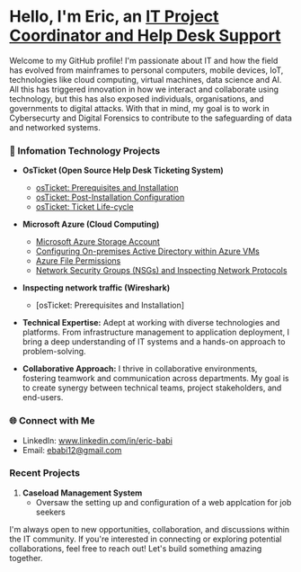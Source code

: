 # Hello, I'm Eric, an <a href="www.linkedin.com/in/eric-babi">IT Project Coordinator and Help Desk Support</a></h1>

Welcome to my GitHub profile! I'm passionate about IT and how the field has evolved from mainframes to personal computers, mobile devices, IoT, technologies like cloud computing, virtual machines, data science and AI. All this has triggered innovation in how we interact and collaborate using technology, but this has also exposed individuals, organisations,  and governments to digital attacks. With that in mind, my goal is to work in Cybersecurty and Digital Forensics to contribute to the safeguarding of data and networked systems.  


### 💼 Infomation Technology Projects
- <b>OsTicket (Open Source Help Desk Ticketing System)</b>
  - [osTicket: Prerequisites and Installation](https://github.com/Eric-Babi/Osticket-pre-conditions)
  - [osTicket: Post-Installation Configuration](https://github.com/Eric-Babi/post-installation-configurations)
  - [osTicket: Ticket Life-cycle](https://github.com/Eric-Babi/Osticket---Ticket-Lifecycle-Creation-to-Resolution)
- <b>Microsoft Azure (Cloud Computing)</b>
  - [Microsoft Azure Storage Account](https://github.com/Eric-Babi/Microsoft-Azure-Storage-Account)
  - [Configuring On-premises Active Directory within Azure VMs](https://github.com/Eric-Babi/Installing-and-Configuring-On-Premise-AD-in-Azure-VM)
  - [Azure File Permissions](https://github.com/roderrickcourtney/Azure-File-Permissions)
  - [Network Security Groups (NSGs) and Inspecting Network Protocols](https://github.com/roderrickcourtney/azure-network-protocols)
- <b>Inspecting network traffic (Wireshark)</b>
  - [osTicket: Prerequisites and Installation]
- **Technical Expertise:** Adept at working with diverse technologies and platforms. From infrastructure management to application deployment, I bring a deep understanding of IT systems and a hands-on approach to problem-solving.

- **Collaborative Approach:** I thrive in collaborative environments, fostering teamwork and communication across departments. My goal is to create synergy between technical teams, project stakeholders, and end-users.

### 🌐 Connect with Me

- LinkedIn: www.linkedin.com/in/eric-babi 
- Email: ebabi12@gmail.com

### Recent Projects

1. **Caseload Management System**
   - Oversaw the setting up and configuration of a web applcation for job seekers 

I'm always open to new opportunities, collaboration, and discussions within the IT community. If you're interested in connecting or exploring potential collaborations, feel free to reach out! Let's build something amazing together.



